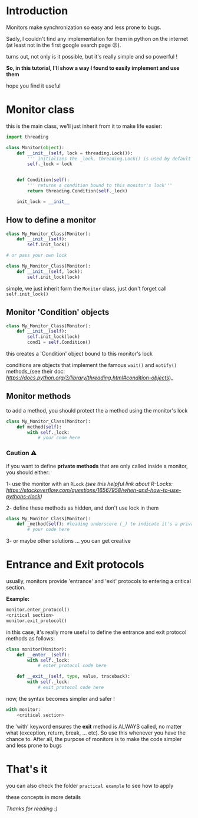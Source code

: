 # Introduction

Monitors make synchronization so easy and less prone to bugs.

Sadly, I couldn't find any implementation for them in python on the internet (at least not in the first google search page 😝).

turns out, not only is it possible, but it's really simple and so powerful !

**So, in this tutorial, I'll show a way I found to easily implement and use them**

hope you find it useful

# Monitor class

this is the main class, we'll just inherit from it to make life easier:

```python
import threading

class Monitor(object):
    def __init__(self, lock = threading.Lock()):
        ''' initializes the _lock, threading.Lock() is used by default '''
        self._lock = lock


    def Condition(self):
        ''' returns a condition bound to this monitor's lock'''
        return threading.Condition(self._lock)

    init_lock = __init__
```

## How to define a monitor

```python
class My_Monitor_Class(Monitor):
    def __init__(self):
        self.init_lock()

# or pass your own lock

class My_Monitor_Class(Monitor):
    def __init__(self, lock):
        self.init_lock(lock)
```

simple, we just inherit form the `Monitor` class, just don't forget call `self.init_lock()`

## Monitor 'Condition' objects

```python
class My_Monitor_Class(Monitor):
    def __init__(self):
        self.init_lock(lock)
        cond1 = self.Condition()
```

this creates a 'Condition' object bound to this monitor's lock

conditions are objects that implement the famous `wait()` and `notify()` methods_(see their doc: _<https://docs.python.org/3/library/threading.html#condition-objects>_)_

## Monitor methods

to add a method, you should protect the a method using the monitor's lock

```python
class My_Monitor_Class(Monitor):
    def method(self):
        with self._lock:
            # your code here
```

### Caution ⚠

if you want to define **private methods** that are only called inside a monitor, you should either:

1- use the monitor with an `RLock` _(see this helpful link about R-Locks: _<https://stackoverflow.com/questions/16567958/when-and-how-to-use-pythons-rlock>_)_

2- define these methods as hidden, and don't use lock in them

```python
class My_Monitor_Class(Monitor):
    def _method(self): #leading underscore (_) to indicate it's a private method
        # your code here
```

3- or maybe other solutions … you can get creative

# Entrance and Exit protocols

usually, monitors provide 'entrance' and 'exit' protocols to entering a critical section.

**Example:**

```python
monitor.enter_protocol()
<critical section>
monitor.exit_protocol()
```

in this case, it's really more useful to define the entrance and exit protocol methods as follows:

```python
class monitor(Monitor):
    def __enter__(self):
        with self._lock:
            # enter_protocol code here

    def __exit__(self, type, value, traceback):
        with self._lock:
            # exit_protocol code here
```

now, the syntax becomes simpler and safer !

```python
with monitor:
    <critical section>
```

the 'with' keyword ensures the **exit** method is ALWAYS called, no matter what (exception, return, break, … etc). So use this whenever you have the chance to. After all, the purpose of monitors is to make the code simpler and less prone to bugs

# That's it

you can also check the folder `practical example` to see how to apply

these concepts in more details

_Thanks for reading :)_

